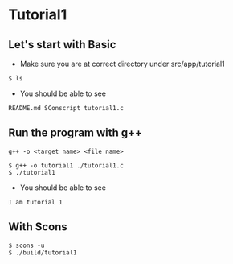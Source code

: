 # Tutorial1

## Let's start with Basic

- Make sure you are at correct directory under src/app/tutorial1

```
$ ls 
```

- You should be able to see

```
README.md SConscript tutorial1.c
```

## Run the program with g++

```
g++ -o <target name> <file name>
```
  
```
$ g++ -o tutorial1 ./tutorial1.c
$ ./tutorial1
```

- You should be able to see

```
I am tutorial 1
```

## With Scons

```
$ scons -u
$ ./build/tutorial1
```